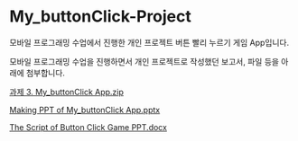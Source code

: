 # My_buttonClick-Project
모바일 프로그래밍 수업에서 진행한 개인 프로젝트 버튼 빨리 누르기 게임 App입니다.

모바일 프로그래밍 수업을 진행하면서 개인 프로젝트로 작성했던 보고서, 파일 등을 아래에 첨부합니다.

[과제 3. My_buttonClick App.zip](https://github.com/Haseung-Song/My_buttonClick-Project/files/10299989/3.My_buttonClick.App.zip)

[Making PPT of My_buttonClick App.pptx](https://github.com/Haseung-Song/My_buttonClick-Project/files/10299995/Making.PPT.of.My_buttonClick.App.pptx)

[The Script of Button Click Game PPT.docx](https://github.com/Haseung-Song/My_buttonClick-Project/files/10299996/The.Script.of.Button.Click.Game.PPT.docx)
